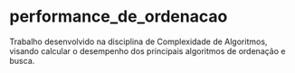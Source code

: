 # performance_de_ordenacao
Trabalho desenvolvido na disciplina de Complexidade de Algoritmos, visando calcular o desempenho dos principais algoritmos de ordenação e busca.
